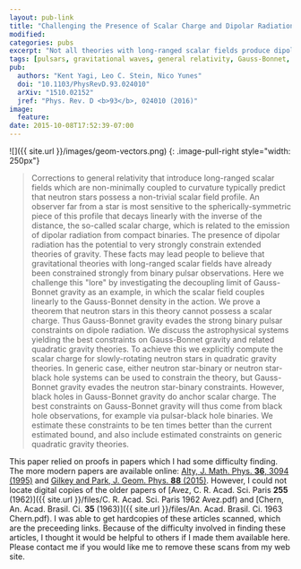 ```yaml
---
layout: pub-link
title: "Challenging the Presence of Scalar Charge and Dipolar Radiation in Binary Pulsars"
modified:
categories: pubs
excerpt: "Not all theories with long-ranged scalar fields produce dipole radiation in binaries"
tags: [pulsars, gravitational waves, general relativity, Gauss-Bonnet, compact objects, beyond-GR]
pub:
  authors: "Kent Yagi, Leo C. Stein, Nico Yunes"
  doi: "10.1103/PhysRevD.93.024010"
  arXiv: "1510.02152"
  jref: "Phys. Rev. D <b>93</b>, 024010 (2016)"
image:
  feature:
date: 2015-10-08T17:52:39-07:00
---
```


![]({{ site.url }}/images/geom-vectors.png)
{: .image-pull-right style="width: 250px"}
> Corrections to general relativity that introduce long-ranged scalar
> fields which are non-minimally coupled to curvature typically
> predict that neutron stars possess a non-trivial scalar field
> profile. An observer far from a star is most sensitive to the
> spherically-symmetric piece of this profile that decays linearly
> with the inverse of the distance, the so-called scalar charge, which
> is related to the emission of dipolar radiation from compact
> binaries. The presence of dipolar radiation has the potential to
> very strongly constrain extended theories of gravity. These facts
> may lead people to believe that gravitational theories with
> long-ranged scalar fields have already been constrained strongly
> from binary pulsar observations. Here we challenge this "lore" by
> investigating the decoupling limit of Gauss-Bonnet gravity as an
> example, in which the scalar field couples linearly to the
> Gauss-Bonnet density in the action. We prove a theorem that neutron
> stars in this theory cannot possess a scalar charge. Thus
> Gauss-Bonnet gravity evades the strong binary pulsar constraints on
> dipole radiation. We discuss the astrophysical systems yielding the
> best constraints on Gauss-Bonnet gravity and related quadratic
> gravity theories. To achieve this we explicitly compute the scalar
> charge for slowly-rotating neutron stars in quadratic gravity
> theories. In generic case, either neutron star-binary or neutron
> star-black hole systems can be used to constrain the theory, but
> Gauss-Bonnet gravity evades the neutron star-binary
> constraints. However, black holes in Gauss-Bonnet gravity do anchor
> scalar charge. The best constraints on Gauss-Bonnet gravity will
> thus come from black hole observations, for example via pulsar-black
> hole binaries. We estimate these constraints to be ten times better
> than the current estimated bound, and also include estimated
> constraints on generic quadratic gravity theories.

This paper relied on proofs in papers which I had some difficulty
finding.  The more modern papers are available online:
[Alty, J. Math. Phys. <b>36</b>, 3094 (1995)](http://dx.doi.org/10.1063/1.531015)
and
[Gilkey and Park, J. Geom. Phys. <b>88</b> (2015)](http://dx.doi.org/10.1016/j.geomphys.2014.11.006).
However, I could not locate digital copies of the older papers of
[Avez, C. R. Acad. Sci. Paris <b>255</b> (1962)]({{ site.url }}/files/C. R. Acad. Sci. Paris 1962 Avez.pdf) and
[Chern, An. Acad. Brasil. Ci. <b>35</b> (1963)]({{ site.url }}/files/An. Acad. Brasil. Ci. 1963 Chern.pdf).
I was able to get hardcopies of these articles scanned, which are
the preceeding links.  Because of the difficulty involved in finding
these articles, I thought it would be helpful to others if I made them
available here.  Please contact me if you would like me to remove
these scans from my web site.
